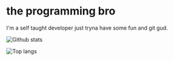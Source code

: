 # the programming bro

I'm a self taught developer just tryna have some fun and git gud.

![Github stats](https://github-readme-stats.vercel.app/api?username=chromium7&show_icons=true&theme=darcula)

![Top langs](https://github-readme-stats.vercel.app/api/top-langs/?username=chromium7&layout=compact&theme=darcula)
